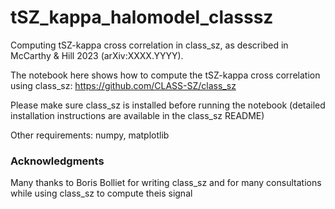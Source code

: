 # tSZ_kappa_halomodel_classsz

Computing tSZ-kappa cross correlation in class_sz, as described in McCarthy & Hill 2023 (arXiv:XXXX.YYYY).

The notebook here shows how to compute the tSZ-kappa cross correlation using class_sz: https://github.com/CLASS-SZ/class_sz

Please make sure class_sz is installed before running the notebook (detailed installation instructions are available in the class_sz README)

Other requirements: numpy, matplotlib

### Acknowledgments

Many thanks to Boris Bolliet for writing class_sz and for many consultations while using class_sz to compute theis signal



